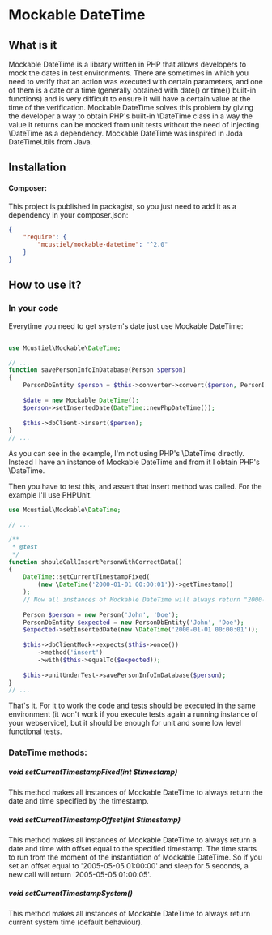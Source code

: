Mockable DateTime
================

What is it
----------

Mockable DateTime is a library written in PHP that allows developers to mock the dates in test environments.
There are sometimes in which you need to verify that an action was executed with certain parameters, and one of them is a date or a time (generally obtained with date() or time() built-in functions) and is very difficult to ensure it will have a certain value at the time of the verification. 
Mockable DateTime solves this problem by giving the developer a way to obtain PHP's built-in \DateTime class in a way the value it returns can be mocked from unit tests without the need of injecting \DateTime as a dependency. Mockable DateTime was inspired in Joda DateTimeUtils from Java.

Installation
------------

#### Composer:

This project is published in packagist, so you just need to add it as a dependency in your composer.json:

```json  
{
    "require": {
        "mcustiel/mockable-datetime": "^2.0"
    }
}
```

How to use it?
--------------

### In your code

Everytime you need to get system's date just use Mockable DateTime:

```php

use Mcustiel\Mockable\DateTime;

// ...
function savePersonInfoInDatabase(Person $person)
{
    PersonDbEntity $person = $this->converter->convert($person, PersonDbEntity::class);
    
    $date = new Mockable DateTime();
    $person->setInsertedDate(DateTime::newPhpDateTime());
    
    $this->dbClient->insert($person);
}
// ...
```

As you can see in the example, I'm not using PHP's \DateTime directly. Instead I have an instance of Mockable DateTime and from it I obtain PHP's \DateTime.

Then you have to test this, and assert that insert method was called. For the example I'll use PHPUnit.

```php
use Mcustiel\Mockable\DateTime;

// ...

/**
 * @test
 */
function shouldCallInsertPersonWithCorrectData()
{
    DateTime::setCurrentTimestampFixed(
        (new \DateTime('2000-01-01 00:00:01'))->getTimestamp()
    );
    // Now all instances of Mockable DateTime will always return "2000-01-01 00:00:01"
    
    Person $person = new Person('John', 'Doe');
    PersonDbEntity $expected = new PersonDbEntity('John', 'Doe');
    $expected->setInsertedDate(new \DateTime('2000-01-01 00:00:01'));    
    
    $this->dbClientMock->expects($this->once())
        ->method('insert')
        ->with($this->equalTo($expected));
    
    $this->unitUnderTest->savePersonInfoInDatabase($person);
}
// ...
```

That's it. For it to work the code and tests should be executed in the same environment (it won't work if you execute tests again a running instance of your webservice), but it should be enough for unit and some low level functional tests.

### DateTime methods:

##### void setCurrentTimestampFixed(int $timestamp)

This method makes all instances of Mockable DateTime to always return the date and time specified by the timestamp.

##### void setCurrentTimestampOffset(int $timestamp)

This method makes all instances of Mockable DateTime to always return a date and time with offset equal to the specified timestamp. The time starts to run from the moment of the instantiation of Mockable DateTime. So if you set an offset equal to '2005-05-05 01:00:00' and sleep for 5 seconds, a new call will return '2005-05-05 01:00:05'.

##### void setCurrentTimestampSystem()

This method makes all instances of Mockable DateTime to always return current system time (default behaviour).
